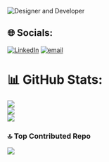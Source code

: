 
![Designer and Developer](https://media.licdn.com/dms/image/v2/D4D16AQFEWMpCZP_mtQ/profile-displaybackgroundimage-shrink_350_1400/profile-displaybackgroundimage-shrink_350_1400/0/1736672569076?e=1744848000&v=beta&t=r3_tcWJ2N3JVUUoJl_imOaa3Rgs1NaKOXrHmuF0OJm8)


## 🌐 Socials:
[![LinkedIn](https://img.shields.io/badge/LinkedIn-%230077B5.svg?logo=linkedin&logoColor=white)](https://linkedin.com/in/akila-pilapitiya) [![email](https://img.shields.io/badge/Email-D14836?logo=gmail&logoColor=white)](mailto:akilapilapitiya3@gmail.com) 


# 📊 GitHub Stats:
![](https://github-readme-stats.vercel.app/api?username=akilapilapitiya&theme=dark&hide_border=false&include_all_commits=false&count_private=false)<br/>
![](https://nirzak-streak-stats.vercel.app/?user=akilapilapitiya&theme=dark&hide_border=false)<br/>
![](https://github-readme-stats.vercel.app/api/top-langs/?username=akilapilapitiya&theme=dark&hide_border=false&include_all_commits=false&count_private=false&layout=compact)

### 🔝 Top Contributed Repo
![](https://github-contributor-stats.vercel.app/api?username=akilapilapitiya&limit=5&theme=dark&combine_all_yearly_contributions=true)

<!-- Proudly created with GPRM ( https://gprm.itsvg.in ) -->






